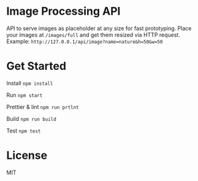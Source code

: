 # Image Processing API

API to serve images as placeholder at any size for fast prototyping. Place your images at `/images/full` and get them resized via HTTP request. Example: `http://127.0.0.1/api/image?name=nature&h=50&w=50`

# Get Started

Install `npm install`

Run `npm start`

Prettier & lint `npm run prtlnt`

Build `npm run build`

Test `npm test`


# License

MIT